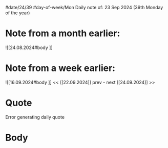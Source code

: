 
#date/24/39
#day-of-week/Mon
Daily note of: 23 Sep 2024 (39th Monday of the year)

# Note from a month earlier:
![[24.08.2024#body ]]

# Note from a week earlier:
![[16.09.2024#body ]]
 << [[22.09.2024]] prev - next [[24.09.2024]] >>
# Quote

Error generating daily quote
# Body

